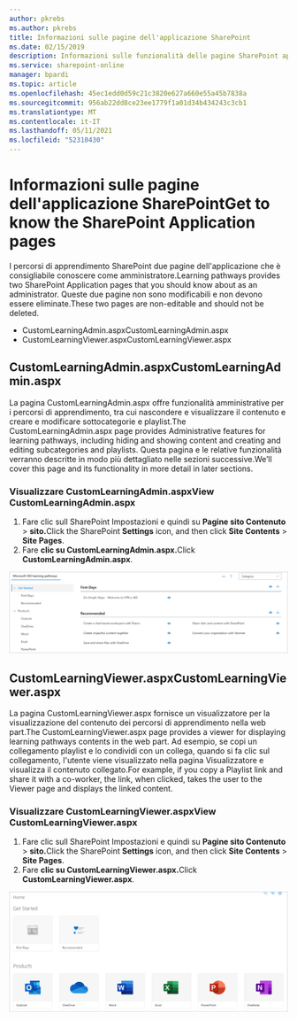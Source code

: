 ```yaml
---
author: pkrebs
ms.author: pkrebs
title: Informazioni sulle pagine dell'applicazione SharePoint
ms.date: 02/15/2019
description: Informazioni sulle funzionalità delle pagine SharePoint applicazioni nei percorsi Microsoft 365 di apprendimento
ms.service: sharepoint-online
manager: bpardi
ms.topic: article
ms.openlocfilehash: 45ec1edd0d59c21c3820e627a660e55a45b7838a
ms.sourcegitcommit: 956ab22dd8ce23ee1779f1a01d34b434243c3cb1
ms.translationtype: MT
ms.contentlocale: it-IT
ms.lasthandoff: 05/11/2021
ms.locfileid: "52310430"
---
```

# <a name="get-to-know-the-sharepoint-application-pages"></a><span data-ttu-id="2b7e4-103">Informazioni sulle pagine dell'applicazione SharePoint</span><span class="sxs-lookup"><span data-stu-id="2b7e4-103">Get to know the SharePoint Application pages</span></span>

<span data-ttu-id="2b7e4-104">I percorsi di apprendimento SharePoint due pagine dell'applicazione che è consigliabile conoscere come amministratore.</span><span class="sxs-lookup"><span data-stu-id="2b7e4-104">Learning pathways provides two SharePoint Application pages that you should know about as an administrator.</span></span> <span data-ttu-id="2b7e4-105">Queste due pagine non sono modificabili e non devono essere eliminate.</span><span class="sxs-lookup"><span data-stu-id="2b7e4-105">These two pages are non-editable and should not be deleted.</span></span> 

- <span data-ttu-id="2b7e4-106">CustomLearningAdmin.aspx</span><span class="sxs-lookup"><span data-stu-id="2b7e4-106">CustomLearningAdmin.aspx</span></span>
- <span data-ttu-id="2b7e4-107">CustomLearningViewer.aspx</span><span class="sxs-lookup"><span data-stu-id="2b7e4-107">CustomLearningViewer.aspx</span></span>

## <a name="customlearningadminaspx"></a><span data-ttu-id="2b7e4-108">CustomLearningAdmin.aspx</span><span class="sxs-lookup"><span data-stu-id="2b7e4-108">CustomLearningAdmin.aspx</span></span>

<span data-ttu-id="2b7e4-109">La pagina CustomLearningAdmin.aspx offre funzionalità amministrative per i percorsi di apprendimento, tra cui nascondere e visualizzare il contenuto e creare e modificare sottocategorie e playlist.</span><span class="sxs-lookup"><span data-stu-id="2b7e4-109">The CustomLearningAdmin.aspx page provides Administrative features for learning pathways, including hiding and showing content and creating and editing subcategories and playlists.</span></span> <span data-ttu-id="2b7e4-110">Questa pagina e le relative funzionalità verranno descritte in modo più dettagliato nelle sezioni successive.</span><span class="sxs-lookup"><span data-stu-id="2b7e4-110">We’ll cover this page and its functionality in more detail in later sections.</span></span>

### <a name="view-customlearningadminaspx"></a><span data-ttu-id="2b7e4-111">Visualizzare CustomLearningAdmin.aspx</span><span class="sxs-lookup"><span data-stu-id="2b7e4-111">View CustomLearningAdmin.aspx</span></span>

1. <span data-ttu-id="2b7e4-112">Fare clic sull SharePoint Impostazioni e quindi su **Pagine sito Contenuto**   >  **sito.**</span><span class="sxs-lookup"><span data-stu-id="2b7e4-112">Click the SharePoint **Settings** icon, and then click **Site Contents** > **Site Pages**.</span></span> 
2. <span data-ttu-id="2b7e4-113">Fare **clic su CustomLearningAdmin.aspx.**</span><span class="sxs-lookup"><span data-stu-id="2b7e4-113">Click **CustomLearningAdmin.aspx**.</span></span> 

![cg-adminapppage.png](media/cg-adminapppage.png)

## <a name="customlearningvieweraspx"></a><span data-ttu-id="2b7e4-115">CustomLearningViewer.aspx</span><span class="sxs-lookup"><span data-stu-id="2b7e4-115">CustomLearningViewer.aspx</span></span>
<span data-ttu-id="2b7e4-116">La pagina CustomLearningViewer.aspx fornisce un visualizzatore per la visualizzazione del contenuto dei percorsi di apprendimento nella web part.</span><span class="sxs-lookup"><span data-stu-id="2b7e4-116">The CustomLearningViewer.aspx page provides a viewer for displaying learning pathways contents in the web part.</span></span> <span data-ttu-id="2b7e4-117">Ad esempio, se copi un collegamento playlist e lo condividi con un collega, quando si fa clic sul collegamento, l'utente viene visualizzato nella pagina Visualizzatore e visualizza il contenuto collegato.</span><span class="sxs-lookup"><span data-stu-id="2b7e4-117">For example, if you copy a Playlist link and share it with a co-worker, the link, when clicked, takes the user to the Viewer page and displays the linked content.</span></span> 

### <a name="view-customlearningvieweraspx"></a><span data-ttu-id="2b7e4-118">Visualizzare CustomLearningViewer.aspx</span><span class="sxs-lookup"><span data-stu-id="2b7e4-118">View CustomLearningViewer.aspx</span></span>

1. <span data-ttu-id="2b7e4-119">Fare clic sull SharePoint Impostazioni e quindi su **Pagine sito Contenuto**   >  **sito.**</span><span class="sxs-lookup"><span data-stu-id="2b7e4-119">Click the SharePoint **Settings** icon, and then click **Site Contents** > **Site Pages**.</span></span> 
2. <span data-ttu-id="2b7e4-120">Fare **clic su CustomLearningViewer.aspx.**</span><span class="sxs-lookup"><span data-stu-id="2b7e4-120">Click **CustomLearningViewer.aspx**.</span></span> 

![cg-viewerapppage.png](media/cg-viewerapppage.png)

